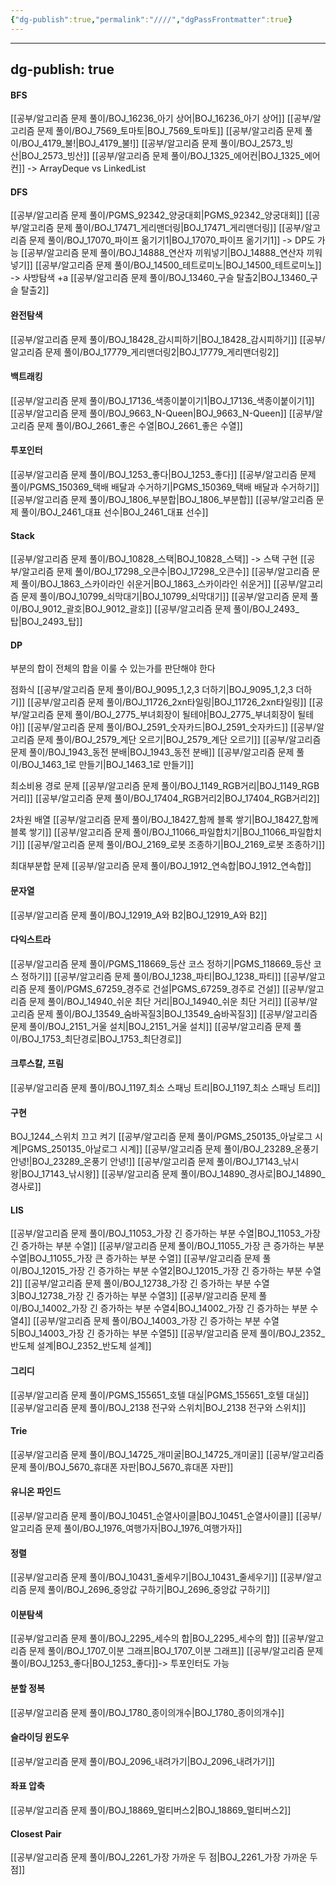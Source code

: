 ```yaml
---
{"dg-publish":true,"permalink":"////","dgPassFrontmatter":true}
---
```



---
dg-publish: true
---
#### BFS
[[공부/알고리즘 문제 풀이/BOJ_16236_아기 상어\|BOJ_16236_아기 상어]]
[[공부/알고리즘 문제 풀이/BOJ_7569_토마토\|BOJ_7569_토마토]]
[[공부/알고리즘 문제 풀이/BOJ_4179_불!\|BOJ_4179_불!]]
[[공부/알고리즘 문제 풀이/BOJ_2573_빙산\|BOJ_2573_빙산]]
[[공부/알고리즘 문제 풀이/BOJ_1325_에어컨\|BOJ_1325_에어컨]] -> ArrayDeque vs LinkedList
#### DFS
[[공부/알고리즘 문제 풀이/PGMS_92342_양궁대회\|PGMS_92342_양궁대회]]
[[공부/알고리즘 문제 풀이/BOJ_17471_게리맨더링\|BOJ_17471_게리맨더링]]
[[공부/알고리즘 문제 풀이/BOJ_17070_파이프 옮기기1\|BOJ_17070_파이프 옮기기1]] -> DP도 가능
[[공부/알고리즘 문제 풀이/BOJ_14888_연산자 끼워넣기\|BOJ_14888_연산자 끼워넣기]]
[[공부/알고리즘 문제 풀이/BOJ_14500_테트로미노\|BOJ_14500_테트로미노]] -> 사방탐색 +a
[[공부/알고리즘 문제 풀이/BOJ_13460_구슬 탈출2\|BOJ_13460_구슬 탈출2]]
#### 완전탐색
[[공부/알고리즘 문제 풀이/BOJ_18428_감시피하기\|BOJ_18428_감시피하기]]
[[공부/알고리즘 문제 풀이/BOJ_17779_게리맨더링2\|BOJ_17779_게리맨더링2]]

#### 백트래킹
[[공부/알고리즘 문제 풀이/BOJ_17136_색종이붙이기1\|BOJ_17136_색종이붙이기1]]
[[공부/알고리즘 문제 풀이/BOJ_9663_N-Queen\|BOJ_9663_N-Queen]]
[[공부/알고리즘 문제 풀이/BOJ_2661_좋은 수열\|BOJ_2661_좋은 수열]]

#### 투포인터
[[공부/알고리즘 문제 풀이/BOJ_1253_좋다\|BOJ_1253_좋다]]
[[공부/알고리즘 문제 풀이/PGMS_150369_택배 배달과 수거하기\|PGMS_150369_택배 배달과 수거하기]]
[[공부/알고리즘 문제 풀이/BOJ_1806_부분합\|BOJ_1806_부분합]]
[[공부/알고리즘 문제 풀이/BOJ_2461_대표 선수\|BOJ_2461_대표 선수]]

#### Stack
[[공부/알고리즘 문제 풀이/BOJ_10828_스택\|BOJ_10828_스택]] -> 스택 구현
[[공부/알고리즘 문제 풀이/BOJ_17298_오큰수\|BOJ_17298_오큰수]]
[[공부/알고리즘 문제 풀이/BOJ_1863_스카이라인 쉬운거\|BOJ_1863_스카이라인 쉬운거]]
[[공부/알고리즘 문제 풀이/BOJ_10799_쇠막대기\|BOJ_10799_쇠막대기]]
[[공부/알고리즘 문제 풀이/BOJ_9012_괄호\|BOJ_9012_괄호]]
[[공부/알고리즘 문제 풀이/BOJ_2493_탑\|BOJ_2493_탑]]

#### DP

부분의 합이 전체의 합을 이룰 수 있는가를 판단해야 한다

점화식
[[공부/알고리즘 문제 풀이/BOJ_9095_1,2,3 더하기\|BOJ_9095_1,2,3 더하기]]
[[공부/알고리즘 문제 풀이/BOJ_11726_2xn타일링\|BOJ_11726_2xn타일링]]
[[공부/알고리즘 문제 풀이/BOJ_2775_부녀회장이 될테야\|BOJ_2775_부녀회장이 될테야]]
[[공부/알고리즘 문제 풀이/BOJ_2591_숫자카드\|BOJ_2591_숫자카드]]
[[공부/알고리즘 문제 풀이/BOJ_2579_계단 오르기\|BOJ_2579_계단 오르기]]
[[공부/알고리즘 문제 풀이/BOJ_1943_동전 분배\|BOJ_1943_동전 분배]]
[[공부/알고리즘 문제 풀이/BOJ_1463_1로 만들기\|BOJ_1463_1로 만들기]]

최소비용 경로 문제
[[공부/알고리즘 문제 풀이/BOJ_1149_RGB거리\|BOJ_1149_RGB거리]]
[[공부/알고리즘 문제 풀이/BOJ_17404_RGB거리2\|BOJ_17404_RGB거리2]]

2차원 배열
[[공부/알고리즘 문제 풀이/BOJ_18427_함께 블록 쌓기\|BOJ_18427_함께 블록 쌓기]]
[[공부/알고리즘 문제 풀이/BOJ_11066_파일합치기\|BOJ_11066_파일합치기]]
[[공부/알고리즘 문제 풀이/BOJ_2169_로봇 조종하기\|BOJ_2169_로봇 조종하기]]

최대부분합 문제
[[공부/알고리즘 문제 풀이/BOJ_1912_연속합\|BOJ_1912_연속합]]


#### 문자열
[[공부/알고리즘 문제 풀이/BOJ_12919_A와 B2\|BOJ_12919_A와 B2]]

#### 다익스트라
[[공부/알고리즘 문제 풀이/PGMS_118669_등산 코스 정하기\|PGMS_118669_등산 코스 정하기]]
[[공부/알고리즘 문제 풀이/BOJ_1238_파티\|BOJ_1238_파티]]
[[공부/알고리즘 문제 풀이/PGMS_67259_경주로 건설\|PGMS_67259_경주로 건설]]
[[공부/알고리즘 문제 풀이/BOJ_14940_쉬운 최단 거리\|BOJ_14940_쉬운 최단 거리]]
[[공부/알고리즘 문제 풀이/BOJ_13549_숨바꼭질3\|BOJ_13549_숨바꼭질3]]
[[공부/알고리즘 문제 풀이/BOJ_2151_거울 설치\|BOJ_2151_거울 설치]]
[[공부/알고리즘 문제 풀이/BOJ_1753_최단경로\|BOJ_1753_최단경로]]

#### 크루스칼, 프림
[[공부/알고리즘 문제 풀이/BOJ_1197_최소 스패닝 트리\|BOJ_1197_최소 스패닝 트리]]

#### 구현

BOJ_1244_스위치 끄고 켜기
[[공부/알고리즘 문제 풀이/PGMS_250135_아날로그 시계\|PGMS_250135_아날로그 시계]]
[[공부/알고리즘 문제 풀이/BOJ_23289_온풍기 안녕!\|BOJ_23289_온풍기 안녕!]]
[[공부/알고리즘 문제 풀이/BOJ_17143_낚시왕\|BOJ_17143_낚시왕]]
[[공부/알고리즘 문제 풀이/BOJ_14890_경사로\|BOJ_14890_경사로]]
#### LIS
[[공부/알고리즘 문제 풀이/BOJ_11053_가장 긴 증가하는 부분 수열\|BOJ_11053_가장 긴 증가하는 부분 수열]]
[[공부/알고리즘 문제 풀이/BOJ_11055_가장 큰 증가하는 부분 수열\|BOJ_11055_가장 큰 증가하는 부분 수열]]
[[공부/알고리즘 문제 풀이/BOJ_12015_가장 긴 증가하는 부분 수열2\|BOJ_12015_가장 긴 증가하는 부분 수열2]]
[[공부/알고리즘 문제 풀이/BOJ_12738_가장 긴 증가하는 부분 수열3\|BOJ_12738_가장 긴 증가하는 부분 수열3]]
[[공부/알고리즘 문제 풀이/BOJ_14002_가장 긴 증가하는 부분 수열4\|BOJ_14002_가장 긴 증가하는 부분 수열4]]
[[공부/알고리즘 문제 풀이/BOJ_14003_가장 긴 증가하는 부분 수열5\|BOJ_14003_가장 긴 증가하는 부분 수열5]]
[[공부/알고리즘 문제 풀이/BOJ_2352_반도체 설계\|BOJ_2352_반도체 설계]]
#### 그리디
[[공부/알고리즘 문제 풀이/PGMS_155651_호텔 대실\|PGMS_155651_호텔 대실]]
[[공부/알고리즘 문제 풀이/BOJ_2138 전구와 스위치\|BOJ_2138 전구와 스위치]]

#### Trie
[[공부/알고리즘 문제 풀이/BOJ_14725_개미굴\|BOJ_14725_개미굴]]
[[공부/알고리즘 문제 풀이/BOJ_5670_휴대폰 자판\|BOJ_5670_휴대폰 자판]]

#### 유니온 파인드
[[공부/알고리즘 문제 풀이/BOJ_10451_순열사이클\|BOJ_10451_순열사이클]]
[[공부/알고리즘 문제 풀이/BOJ_1976_여행가자\|BOJ_1976_여행가자]]
#### 정렬
[[공부/알고리즘 문제 풀이/BOJ_10431_줄세우기\|BOJ_10431_줄세우기]]
[[공부/알고리즘 문제 풀이/BOJ_2696_중앙값 구하기\|BOJ_2696_중앙값 구하기]]

#### 이분탐색
[[공부/알고리즘 문제 풀이/BOJ_2295_세수의 합\|BOJ_2295_세수의 합]]
[[공부/알고리즘 문제 풀이/BOJ_1707_이분 그래프\|BOJ_1707_이분 그래프]]
[[공부/알고리즘 문제 풀이/BOJ_1253_좋다\|BOJ_1253_좋다]]-> 투포인터도 가능
#### 분할 정복
[[공부/알고리즘 문제 풀이/BOJ_1780_종이의개수\|BOJ_1780_종이의개수]]

#### 슬라이딩 윈도우
[[공부/알고리즘 문제 풀이/BOJ_2096_내려가기\|BOJ_2096_내려가기]]

#### 좌표 압축
[[공부/알고리즘 문제 풀이/BOJ_18869_멀티버스2\|BOJ_18869_멀티버스2]]

#### Closest Pair
[[공부/알고리즘 문제 풀이/BOJ_2261_가장 가까운 두 점\|BOJ_2261_가장 가까운 두 점]]